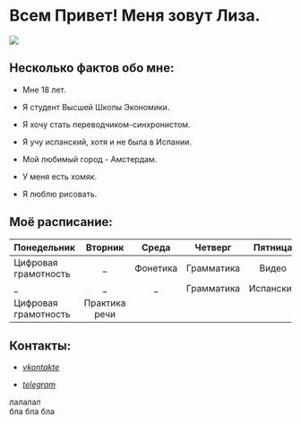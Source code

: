 # **Всем Привет! Меня зовут Лиза.**

![](https://pp.userapi.com/c625717/v625717883/2887f/s65Zpg4MUOY.jpg)

## Несколько фактов обо мне:
 + Мне 18 лет.
 - Я студент Высшей Школы Экономики.
 + Я хочу стать переводчиком-синхронистом.
 - Я учу испанский, хотя и не была в Испании.
 + Мой любимый город - Амстердам.
 - У меня есть хомяк.
 + Я люблю рисовать.

## Моё расписание:

Понедельник|Вторник|Среда|Четверг|Пятница|Суббота|Воскресенье
---|:---:|:---:|:---:|:---:|:---:|:---
Цифровая грамотность|_|Фонетика|Грамматика|Видео|_|_
_|_|_|Грамматика|Испанский|_|_
Цифровая грамотность|Практика речи|

## Контакты:
 + [*vkontakte*](https://vk.com/id167397883)
 - [*telegram*](https://telegram.me/loveonwestside)
 
 лалалал  
 бла бла бла
